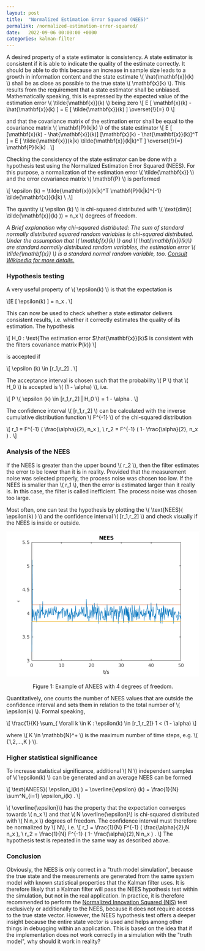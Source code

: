 ```yaml
---
layout: post
title:  "Normalized Estimation Error Squared (NEES)"
permalink: /normalized-estimation-error-squared/
date:   2022-09-06 00:00:00 +0000
categories: kalman-filter
---
```


A desired property of a state estimator is consistency. 
A state estimator is consistent if it is able to indicate the quality of the estimate correctly. 
It should be able to do this because an increase in sample size leads to a growth in information content and the state estimate \\( \hat{\mathbf{x}}(k) \\) shall be as close as possible to the true state \\( \mathbf{x}(k)  \\).
This results from the requirement that a state estimator shall be unbiased.
Mathematically speaking, this is expressed by the expected value of the estimation error \\( \tilde{\mathbf{x}}(k)  \\) being zero
\\[ E [ \mathbf{x}(k) - \hat{\mathbf{x}}(k)  ] = E [ \tilde{\mathbf{x}}(k)  ] \overset{!}{=} 0 \\]

and that the covariance matrix of the estimation error shall be equal to the covariance matrix \\( \mathbf{P}(k\|k)  \\) of the state estimator
\\[ E [ [\mathbf{x}(k) - \hat{\mathbf{x}}(k)] [\mathbf{x}(k) - \hat{\mathbf{x}}(k)]^T ] = E [ \tilde{\mathbf{x}}(k\|k) \tilde{\mathbf{x}}(k\|k)^T  ] \overset{!}{=} \mathbf{P}(k\|k) \. \\]

Checking the consistency of the state estimator can be done with a hypothesis test using the Normalized Estimation Error Squared (NEES).
For this purpose, a normalization of the estimation error \\( \tilde{\mathbf{x}} \\) and the error covariance matrix \\( \mathbf{P} \\) is performed

\\[ \epsilon (k) = \tilde{\mathbf{x}}(k\|k)^T \mathbf{P}(k\|k)^{-1} \tilde{\mathbf{x}}(k\|k) \ .\\]

The quantity \\( \epsilon (k) \\)  is chi-squared distributed with \\( \text{dim}( \tilde{\mathbf{x}}(k) )) = n_x \\) degrees of freedom.

*A Brief explanation why chi-squared distributed: The sum of standard normally distributed squared random variables is chi-squared distributed. 
Under the assumption that \\( \mathbf{x}(k) \\) and \\( \hat{\mathbf{x}}(k)\\) are standard normally distributed random variables, the estimation error \\( \tilde{\mathbf{x}} \\) is a standard normal random variable, too.
[Consult Wikipedia for more details.](https://en.wikipedia.org/wiki/Chi-squared_distribution)*

<h3>Hypothesis testing</h3>

A very useful property of \\( \epsilon(k) \\) is that the expectation is

\\[E [ \epsilon(k) ] = n_x \. \\]

This can now be used to check whether a state estimator delivers consistent results, i.e. whether it correctly estimates the quality of its estimation.
The hypothesis

\\[ H_0 :  \text{The estimation error $\hat{\mathbf{x}}(k)$ is consistent with the filters covariance matrix $\mathbf{P}(k)$} \\]

is accepted if

\\[ \epsilon (k) \in [r_1,r_2] \. \\]

The acceptance interval is chosen such that the probability \\( P \\) that \\( H_0 \\) is accepted is \\( (1 - \alpha) \\), i.e. 

\\[ P \\{ \epsilon (k) \in [r_1,r_2]  \| H_0 \\} = 1 - \alpha \. \\]

The confidence interval \\( [r_1,r_2] \\) can be calculated with the inverse cumulative distribution function \\( F^{-1} \\) of the chi-squared distribution

\\[ r_1 = F^{-1} ( \frac{\alpha}{2}, n_x ), \ r_2 = F^{-1} ( 1- \frac{\alpha}{2}, n_x ) \. \\]

<h3>Analysis of the NEES</h3>

If the NEES is greater than the upper bound \\( r_2 \\), then the filter estimates the error to be lower than it is in reality.
Provided that the measurement noise was selected properly, the process noise was chosen too low.
If the NEES is smaller than \\( r_1 \\), then the error is estimated larger than it really is. 
In this case, the filter is called inefficient. 
The process noise was chosen too large.

Most often, one can test the hypothesis by plotting the \\( \text{NEES}( \epsilon(k) ) \\) and the confidence interval \\( [r_1,r_2] \\) and check visually if the NEES is inside or outside. 

<p align="center">
<img src="/assets/images/dc_motor/NEES.png" title="Normalized Estimation Error Squared (NEES)"/>
<center>Figure 1: Example of ANEES with 4 degrees of freedom.</center>
</p>

Quantitatively, one counts the number of NEES values that are outside the confidence interval and sets them in relation to the total number of \\(  \epsilon(k) \\). 
Formal speaking, 

\\[ \frac{1}{K} \sum_{ \forall k \in K : \epsilon(k) \in [r_1,r_2]} 1  < (1 - \alpha) \\]

where \\( K \in \mathbb{N}^+ \\) is the maximum number of time steps, e.g. \\( \{1,2,...,K \} \\).

<h3>Higher statistical significance</h3>

To increase statistical significance, additional \\( N \\) independent samples of \\( \epsilon(k) \\) can be generated and an average NEES can be formed

\\[ \text{ANEES}( \epsilon_i(k) ) = \overline{\epsilon} (k)  = \frac{1}{N} \sum^N_{i=1} \epsilon_i(k) \. \\]

\\( \overline{\epsilon}\\) has the property that the expectation converges towards \\( n_x \\) and that \\( N \overline{\epsilon}\\) is chi-squared distributed with \\( N n_x \\) degrees of freedom.
The confidence interval must therefore be normalized by \\( N\\), i.e.
\\[ r_1 = \frac{1}{N} F^{-1} ( \frac{\alpha}{2},N n_x ), \ r_2 = \frac{1}{N} F^{-1} ( 1- \frac{\alpha}{2},N n_x ) \. \\]
The hypothesis test is repeated in the same way as described above.

<h3>Conclusion</h3>

Obviously, the NEES is only correct in a "truth model simulation", because the true state and the measurements are generated from the same system model with known statistical properties that the Kalman filter uses.
It is therefore likely that a Kalman filter will pass the NEES hypothesis test within the simulation, but not in the real application.
In practice, it is therefore recommended to perform the [Normalized Innovation Squared (NIS)](/normalized-innovation-squared/) test exclusively or additionally to the NEES, because it does not require access to the true state vector.
However, the NEES hypothesis test offers a deeper insight because the entire state vector is used and helps among other things in debugging within an application. 
This is based on the idea that if the implementation does not work correctly in a simulation with the "truth model", why should it work in reality?


[jekyll-docs]: https://jekyllrb.com/docs/home
[jekyll-gh]:   https://github.com/jekyll/jekyll
[jekyll-talk]: https://talk.jekyllrb.com/

